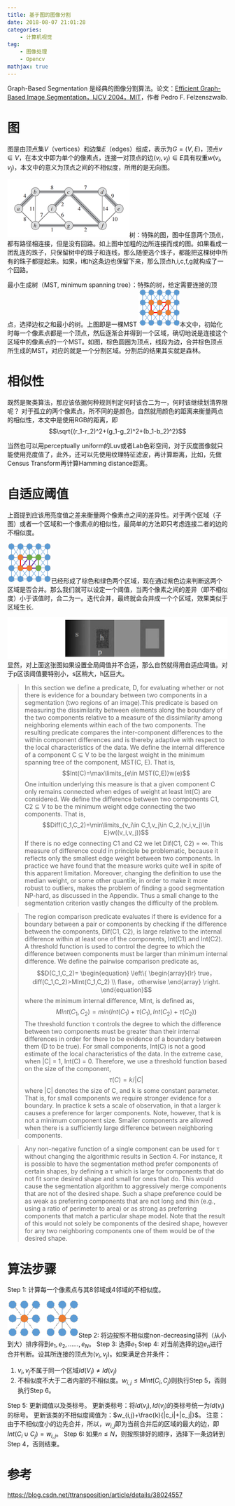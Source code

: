 ```yaml
---
title: 基于图的图像分割
date: 2018-08-07 21:01:28
categories: 
    - 计算机视觉
tag: 
    - 图像处理
    - Opencv
mathjax: true
---
```

Graph-Based Segmentation 是经典的图像分割算法。论文：[Efficient Graph-Based Image Segmentation，IJCV 2004，MIT](http://cs.brown.edu/people/pfelzens/papers/seg-ijcv.pdf)，作者 Pedro F. Felzenszwalb.

<!-- more --> 

# 图
图是由顶点集$V$（vertices）和边集$E$（edges）组成，表示为$G=(V,E)$，顶点$v \in V$，在本文中即为单个的像素点，连接一对顶点的边$(v_i,v_j)\in E$具有权重$w(v_i,v_j)$，本文中的意义为顶点之间的不相似度，所用的是无向图。

![](/img/Graph-Based/g.png)树：特殊的图，图中任意两个顶点，都有路径相连接，但是没有回路。如上图中加粗的边所连接而成的图。如果看成一团乱连的珠子，只保留树中的珠子和连线，那么随便选个珠子，都能把这棵树中所有的珠子都提起来。如果，i和h这条边也保留下来，那么顶点h,i,c,f,g就构成了一个回路。

最小生成树（MST, minimum spanning tree）：特殊的树，给定需要连接的顶点，选择边权之和最小的树。上图即是一棵MST
![](/img/Graph-Based/t.png)本文中，初始化时每一个像素点都是一个顶点，然后逐渐合并得到一个区域，确切地说是连接这个区域中的像素点的一个MST。如图，棕色圆圈为顶点，线段为边，合并棕色顶点所生成的MST，对应的就是一个分割区域。分割后的结果其实就是森林。

# 相似性
既然是聚类算法，那应该依据何种规则判定何时该合二为一，何时该继续划清界限呢？
对于孤立的两个像素点，所不同的是颜色，自然就用颜色的距离来衡量两点的相似性，本文中是使用RGB的距离，即
$$\sqrt{(r_1-r_2)^2+(g_1-g_2)^2+(b_1-b_2)^2}$$

当然也可以用perceptually uniform的Luv或者Lab色彩空间，对于灰度图像就只能使用亮度值了，此外，还可以先使用纹理特征滤波，再计算距离，比如，先做Census Transform再计算Hamming distance距离。

# 自适应阈值
上面提到应该用亮度值之差来衡量两个像素点之间的差异性。对于两个区域（子图）或者一个区域和一个像素点的相似性，最简单的方法即只考虑连接二者的边的不相似度。

![](/img/Graph-Based/t2.png)已经形成了棕色和绿色两个区域，现在通过紫色边来判断这两个区域是否合并。那么我们就可以设定一个阈值，当两个像素之间的差异（即不相似度）小于该值时，合二为一。迭代合并，最终就会合并成一个个区域，效果类似于区域生长.

![](/img/Graph-Based/pic1.png)显然，对上面这张图如果设置全局阈值并不合适，那么自然就得用自适应阈值。对于p区该阈值要特别小，s区稍大，h区巨大。
>In this section we define a predicate, D, for evaluating whether or not there is evidence for a boundary between two components in a segmentation (two regions of an image).This predicate is based on measuring the dissimilarity between elements along the boundary of the two components relative to a measure of the dissimilarity among neighboring elements within each of the two components. The resulting predicate compares the inter-component differences to the within component differences and is thereby adaptive with respect to the local characteristics of the data.
>We define the internal difference of a component C ⊆ V to be the largest weight in the minimum spanning tree of the component, MST(C, E). That is,
>$$Int(C)=\max\limits_{e\in MST(C,E)}w(e)$$
>One intuition underlying this measure is that a given component C only remains connected when edges of weight at least Int(C) are considered.
>We define the difference between two components C1, C2 ⊆ V to be the minimum weight edge connecting the two components. That is,
>$$Diff(C_1,C_2)=\min\limits_{v_i\in C_1,v_j\in C_2,(v_i,v_j)\in E}w((v_i,v_j))$$
>If there is no edge connecting C1 and C2 we let Dif(C1, C2) = ∞. This measure of difference could in principle be problematic, because it reflects only the smallest edge weight between two components. In practice we have found that the measure works quite well in spite of this apparent limitation. Moreover, changing the definition to use the median weight, or some other quantile, in order to make it more robust to outliers, makes the problem of finding a good segmentation NP-hard, as discussed in the Appendix. Thus a small change to the segmentation criterion vastly changes the difficulty of the problem.

>The region comparison predicate evaluates if there is evidence for a boundary between a pair or components by checking if the difference between the components, Dif(C1, C2), is large relative to the internal difference within at least one of the components, Int(C1) and Int(C2). A threshold function is used to control the degree to which the difference between components must be larger than minimum internal difference. We define the pairwise comparison predicate as, 
$$D(C_1,C_2)=
\begin{equation}
\left\{
\begin{array}{lr}
true，diff(C_1,C_2)>MInt(C_1,C_2)
\\
flase，otherwise
\end{array}
\right.
\end{equation}$$
>where the minimum internal difference, MInt, is defined as,
>$$MInt(C_1,C_2)=min(Int(C_1)+\tau(C_1),Int(C_2)+\tau(C_2))$$
>The threshold function τ controls the degree to which the difference between two components must be greater than their internal differences in order for there to be evidence of a boundary between them (D to be true). For small components, Int(C) is not a good estimate of the local characteristics of the data. In the extreme case, when |C| = 1, Int(C) = 0. Therefore, we use a threshold function based on the size of the component, 
>$$\tau (C)=k/|C|$$
>where |C| denotes the size of C, and k is some constant parameter. That is, for small components we require stronger evidence for a boundary. In practice k sets a scale of observation, in that a larger k causes a preference for larger components. Note, however, that k is not a minimum component size. Smaller components are allowed when there is a sufficiently large difference between neighboring components.

>Any non-negative function of a single component can be used for τ without changing the algorithmic results in Section 4. For instance, it is possible to have the segmentation method prefer components of certain shapes, by defining a τ which is large for components that do not fit some desired shape and small for ones that do. This would cause the segmentation algorithm to aggressively merge components that are not of the desired shape. Such a shape preference could be as weak as preferring components that are not long and thin (e.g., using a ratio of perimeter to area) or as strong as preferring components that match a particular shape model. Note that the result of this would not solely be components of the desired shape, however for any two neighboring components one of them would be of the desired shape. 

# 算法步骤
Step 1: 计算每一个像素点与其8邻域或4邻域的不相似度。

![](/img/Graph-Based/pic3.png)Step 2: 将边按照不相似度non-decreasing排列（从小到大）排序得到$e_1,e_2,……,e_N$。
Step 3: 选择$e_1$
Step 4: 对当前选择的边$e_n$进行合并判断。设其所连接的顶点为$(v_i,v_j)$。如果满足合并条件：
1. $v_i,v_j$不属于同一个区域$Id(V_i)\ne Id(v_j)$
2. 不相似度不大于二者内部的不相似度。$w_{i,j}\leq Mint(C_i,C_j)$则执行Step 5，否则执行Step 6。
   
Step 5: 更新阈值以及类标号。
更新类标号：将$Id(v_i),Id(v_j)$的类标号统一为$Id(v_i)$的标号。
更新该类的不相似度阈值为：$w_{i,j}+\frac{k}{|c_i|+|c_j|}$。
注意：由于不相似度小的边先合并，所以，$w_{i,j}$即为当前合并后的区域的最大的边，即$Int(C_i\cup C_j)=w_{i,j}$。
Step 6: 如果$n\leq N$，则按照排好的顺序，选择下一条边转到Step 4，否则结束。

# 参考
https://blog.csdn.net/ttransposition/article/details/38024557